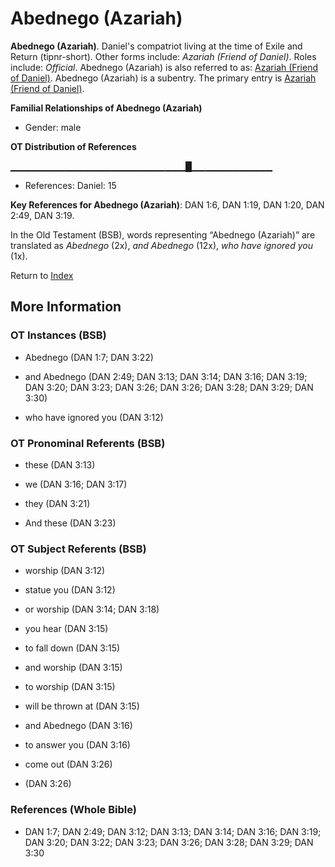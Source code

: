 # Abednego (Azariah)
**Abednego (Azariah)**. 
Daniel's compatriot living at the time of Exile and Return (tipnr-short). 
Other forms include: 
*Azariah (Friend of Daniel)*. 
Roles include: 
_Official_. 
Abednego (Azariah) is also referred to as: 
[Azariah (Friend of Daniel)](Azariah.20.md). 
Abednego (Azariah) is a subentry. The primary entry is 
[Azariah (Friend of Daniel)](Azariah.20.md). 




**Familial Relationships of Abednego (Azariah)**


* Gender: male


**OT Distribution of References**

▁▁▁▁▁▁▁▁▁▁▁▁▁▁▁▁▁▁▁▁▁▁▁▁▁▁█▁▁▁▁▁▁▁▁▁▁▁▁
* References: Daniel: 15



**Key References for Abednego (Azariah)**: 
DAN 1:6, DAN 1:19, DAN 1:20, DAN 2:49, DAN 3:19. 


In the Old Testament (BSB), words representing “Abednego (Azariah)” are translated as 
*Abednego* (2x), *and Abednego* (12x), *who have ignored you* (1x). 




Return to [Index](00-Index.md)

## More Information

### OT Instances (BSB)

* Abednego (DAN 1:7; DAN 3:22)

* and Abednego (DAN 2:49; DAN 3:13; DAN 3:14; DAN 3:16; DAN 3:19; DAN 3:20; DAN 3:23; DAN 3:26; DAN 3:26; DAN 3:28; DAN 3:29; DAN 3:30)

* who have ignored you (DAN 3:12)



### OT Pronominal Referents (BSB)

* these (DAN 3:13)

* we (DAN 3:16; DAN 3:17)

* they (DAN 3:21)

* And these (DAN 3:23)



### OT Subject Referents (BSB)

* worship (DAN 3:12)

* statue you (DAN 3:12)

* or worship (DAN 3:14; DAN 3:18)

* you hear (DAN 3:15)

* to fall down (DAN 3:15)

* and worship (DAN 3:15)

* to worship (DAN 3:15)

* will be thrown at (DAN 3:15)

* and Abednego (DAN 3:16)

* to answer you (DAN 3:16)

* come out (DAN 3:26)

*  (DAN 3:26)



### References (Whole Bible)

* DAN 1:7; DAN 2:49; DAN 3:12; DAN 3:13; DAN 3:14; DAN 3:16; DAN 3:19; DAN 3:20; DAN 3:22; DAN 3:23; DAN 3:26; DAN 3:28; DAN 3:29; DAN 3:30




